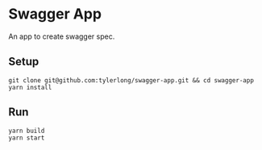 # Swagger App

An app to create swagger spec.


## Setup

```
git clone git@github.com:tylerlong/swagger-app.git && cd swagger-app
yarn install
```


## Run

```
yarn build
yarn start
```
